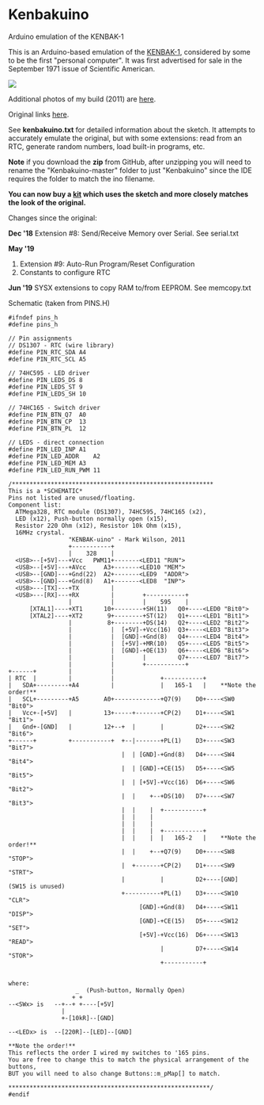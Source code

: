 # Kenbakuino
Arduino emulation of the KENBAK-1

This is an Arduino-based emulation of the 
[KENBAK-1](https://en.wikipedia.org/wiki/Kenbak-1 "Wikipedia"), considered by some to be the first "personal computer".  It was first advertised for sale in the September 1971 issue of Scientific American.

![](http://www.funnypolynomial.com/software/arduino/KEN_01.jpg)

Additional photos of my build (2011) are [here](https://www.flickr.com/photos/funnypolynomial/sets/72157627738613990/ "Flickr").

Original links [here](http://www.funnypolynomial.com/software/arduino/kenbak.html "funnypolynomial.com").

See **kenbakuino.txt** for detailed information about the sketch.  It attempts to accurately emulate the original, but with some extensions: read from an RTC, generate random numbers, load built-in programs, etc.

**Note** if you download the **zip** from GitHub, after unzipping you will need to rename the "Kenbakuino-master" folder to just "Kenbakuino" since the IDE requires the folder to match the ino filename.

**You can now buy a [kit](https://www.adwaterandstir.com/kenbak/) which uses the sketch and more closely matches the look of the original.**

Changes since the original:

**Dec '18** Extension #8: Send/Receive Memory over Serial. See serial.txt

**May '19** 
1. Extension #9: Auto-Run Program/Reset Configuration 
2. Constants to configure RTC

**Jun '19**
SYSX extensions to copy RAM to/from EEPROM. See memcopy.txt

Schematic (taken from PINS.H)
````
#ifndef pins_h
#define pins_h

// Pin assignments
// DS1307 - RTC (wire library)
#define PIN_RTC_SDA	A4
#define PIN_RTC_SCL	A5

// 74HC595 - LED driver
#define PIN_LEDS_DS	8
#define PIN_LEDS_ST	9
#define PIN_LEDS_SH	10

// 74HC165 - Switch driver
#define PIN_BTN_Q7	A0
#define PIN_BTN_CP	13
#define PIN_BTN_PL	12

// LEDS - direct connection
#define PIN_LED_INP	A1
#define PIN_LED_ADDR	A2
#define	PIN_LED_MEM	A3
#define PIN_LED_RUN_PWM	11

/*********************************************************
This is a *SCHEMATIC*
Pins not listed are unused/floating.
Component list: 
  ATMega328, RTC module (DS1307), 74HC595, 74HC165 (x2), 
  LED (x12), Push-button normally open (x15), 
  Resistor 220 Ohm (x12), Resistor 10k Ohm (x15),
  16MHz crystal.
                 "KENBAK-uino" - Mark Wilson, 2011
                 +-----------+
                 |    328    | 
  <USB>--[+5V]---+Vcc   PWM11+-------<LED11 "RUN">
  <USB>--[+5V]---+AVcc     A3+-------<LED10 "MEM">
  <USB>--[GND]---+Gnd(22)  A2+-------<LED9  "ADDR">
  <USB>--[GND]---+Gnd(8)   A1+-------<LED8  "INP">
  <USB>---[TX]---+TX         | 
  <USB>---[RX]---+RX         |        +-----------+
                 |           |        |    595    |
      [XTAL1]----+XT1      10+--------+SH(11)   Q0+----<LED0 "Bit0">
      [XTAL2]----+XT2       9+--------+ST(12)   Q1+----<LED1 "Bit1">
                 |          8+--------+DS(14)   Q2+----<LED2 "Bit2">
                 |           |  [+5V]-+Vcc(16)  Q3+----<LED3 "Bit3">
                 |           |  [GND]-+Gnd(8)   Q4+----<LED4 "Bit4">
                 |           |  [+5V]-+MR(10)   Q5+----<LED5 "Bit5">
                 |           |  [GND]-+OE(13)   Q6+----<LED6 "Bit6">
                 |           |        |         Q7+----<LED7 "Bit7">
                 |           |        +-----------+
+------+         |           |
| RTC  |         |           |             +-----------+
|   SDA+---------+A4         |             |   165-1   |    **Note the order!**
|   SCL+---------+A5       A0+-------------+Q7(9)    D0+----<SW0 "Bit0">
|   Vcc+-[+5V]   |         13+-----+-------+CP(2)    D1+----<SW1 "Bit1">
|   Gnd+-[GND]   |         12+--+  |       |         D2+----<SW2 "Bit6">
+------+         +-----------+  +--|-------+PL(1)    D3+----<SW3 "Bit7">
                                |  | [GND]-+Gnd(8)   D4+----<SW4 "Bit4">
                                |  | [GND]-+CE(15)   D5+----<SW5 "Bit5">
                                |  | [+5V]-+Vcc(16)  D6+----<SW6 "Bit2">
                                |  |    +--+DS(10)   D7+----<SW7 "Bit3">
                                |  |    |  +-----------+
                                |  |    |  
                                |  |    |  
                                |  |    |  +-----------+
                                |  |    |  |   165-2   |    **Note the order!** 
                                |  |    +--+Q7(9)    D0+----<SW8  "STOP">
                                |  +-------+CP(2)    D1+----<SW9  "STRT">
                                |          |         D2+----[GND] (SW15 is unused)
                                +----------+PL(1)    D3+----<SW10 "CLR">
                                     [GND]-+Gnd(8)   D4+----<SW11 "DISP">
                                     [GND]-+CE(15)   D5+----<SW12 "SET">
                                     [+5V]-+Vcc(16)  D6+----<SW13 "READ">
                                           |         D7+----<SW14 "STOR">
                                           +-----------+


where:
                   _  (Push-button, Normally Open)
                  + +
--<SWx> is   --+--+ +----[+5V]
               |
               +-[10kR]--[GND]

--<LEDx> is  --[220R]--[LED]--[GND]

**Note the order!**
This reflects the order I wired my switches to '165 pins.  
You are free to change this to match the physical arrangement of the buttons, 
BUT you will need to also change Buttons::m_pMap[] to match.

*********************************************************/
#endif

````
